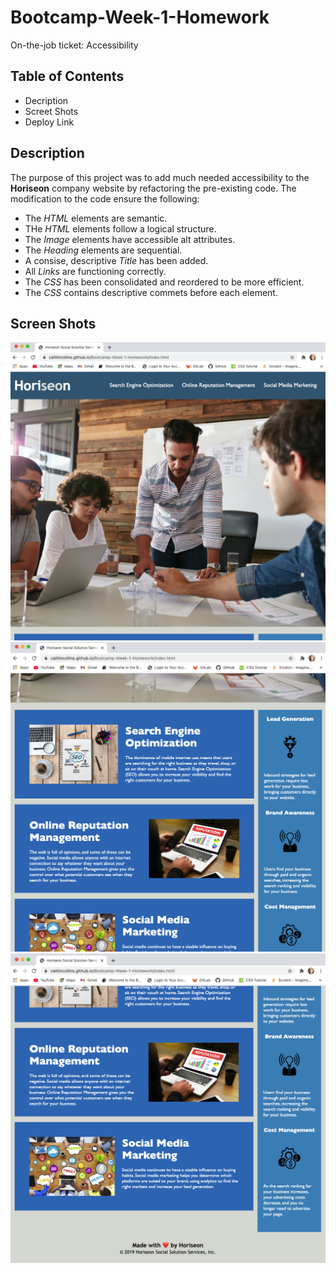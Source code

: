 # Bootcamp-Week-1-Homework
On-the-job ticket: Accessibility 
## Table of Contents ##
* Decription
* Screet Shots
* Deploy Link
## Description ##
The purpose of this project was to add much needed accessibility to the **Horiseon** company website by refactoring the pre-existing code. The modification to the code ensure the following:
* The *HTML* elements are semantic.
* THe *HTML* elements follow a logical structure.
* The *Image* elements have accessible alt attributes.
* The *Heading* elements are sequential.
* A consise, descriptive *Title* has been added.
* All *Links* are functioning correctly.
* The *CSS* has been consolidated and reordered to be more efficient.
* The *CSS* contains descriptive commets before each element.
## Screen Shots ##
![Horiseon-Screen-Shot-1](https://github.com/CaitlinCollins/Bootcamp-Week-1-Homework/blob/main/assets/images/screen%20shots/Horiseon%20Screen%20Shot%201.png?raw=true)
![Horiseon-Screen-Shot-2](https://github.com/CaitlinCollins/Bootcamp-Week-1-Homework/blob/main/assets/images/screen%20shots/Horiseon%20Screen%20Shot%202.png?raw=true)
![Horiseon-Screen-Shot-3](https://github.com/CaitlinCollins/Bootcamp-Week-1-Homework/blob/main/assets/images/screen%20shots/Horiseon%20Screen%20Shot%203.png?raw=true)


